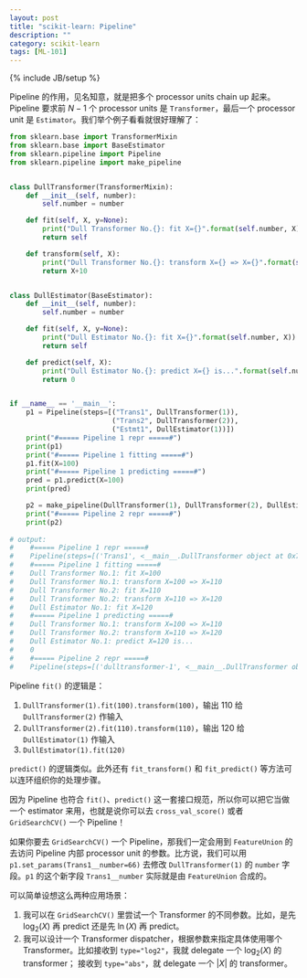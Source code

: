 ```yaml
---
layout: post
title: "scikit-learn: Pipeline"
description: ""
category: scikit-learn
tags: [ML-101]
---
```

{% include JB/setup %}

Pipeline 的作用，见名知意，就是把多个 processor units chain up 起来。Pipeline 要求前 $N-1$ 个 processor units 是 `Transformer`，最后一个 processor unit 是 `Estimator`。我们举个例子看看就很好理解了：

```python
from sklearn.base import TransformerMixin
from sklearn.base import BaseEstimator
from sklearn.pipeline import Pipeline
from sklearn.pipeline import make_pipeline


class DullTransformer(TransformerMixin):
    def __init__(self, number):
        self.number = number

    def fit(self, X, y=None):
        print("Dull Transformer No.{}: fit X={}".format(self.number, X))
        return self

    def transform(self, X):
        print("Dull Transformer No.{}: transform X={} => X={}".format(self.number, X, X+10))
        return X+10


class DullEstimator(BaseEstimator):
    def __init__(self, number):
        self.number = number

    def fit(self, X, y=None):
        print("Dull Estimator No.{}: fit X={}".format(self.number, X))
        return self

    def predict(self, X):
        print("Dull Estimator No.{}: predict X={} is...".format(self.number, X))
        return 0


if __name__ == '__main__':
    p1 = Pipeline(steps=[("Trans1", DullTransformer(1)),
                         ("Trans2", DullTransformer(2)),
                         ("Estmt1", DullEstimator(1))])
    print("#===== Pipeline 1 repr =====#")
    print(p1)
    print("#===== Pipeline 1 fitting =====#")
    p1.fit(X=100)
    print("#===== Pipeline 1 predicting =====#")
    pred = p1.predict(X=100)
    print(pred)

    p2 = make_pipeline(DullTransformer(1), DullTransformer(2), DullEstimator(1))
    print("#===== Pipeline 2 repr =====#")
    print(p2)
    
# output:
#    #===== Pipeline 1 repr =====#
#    Pipeline(steps=[('Trans1', <__main__.DullTransformer object at 0x7f7008051ad0>), ('Trans2', <__main__.DullTransformer object at 0x7f7008061590>), ('Estmt1', DullEstimator(number=1))])
#    #===== Pipeline 1 fitting =====#
#    Dull Transformer No.1: fit X=100
#    Dull Transformer No.1: transform X=100 => X=110
#    Dull Transformer No.2: fit X=110
#    Dull Transformer No.2: transform X=110 => X=120
#    Dull Estimator No.1: fit X=120
#    #===== Pipeline 1 predicting =====#
#    Dull Transformer No.1: transform X=100 => X=110
#    Dull Transformer No.2: transform X=110 => X=120
#    Dull Estimator No.1: predict X=120 is...
#    0
#    #===== Pipeline 2 repr =====#
#    Pipeline(steps=[('dulltransformer-1', <__main__.DullTransformer object at 0x7f7011c8f750>), ('dulltransformer-2', <__main__.DullTransformer object at 0x7f7008061890>), ('dullestimator', DullEstimator(number=1))])
``` 

Pipeline `fit()` 的逻辑是：

1. `DullTransformer(1).fit(100).transform(100)`，输出 110 给 `DullTransformer(2)` 作输入
1. `DullTransformer(2).fit(110).transform(110)`，输出 120 给 `DullEstimator(1)` 作输入
1. `DullEstimator(1).fit(120)`

`predict()` 的逻辑类似。此外还有 `fit_transform()` 和 `fit_predict()` 等方法可以连环组织你的处理步骤。

因为 Pipeline 也符合 `fit()`、`predict()` 这一套接口规范，所以你可以把它当做一个 estimator 来用，也就是说你可以去 `cross_val_score()` 或者 `GridSearchCV()` 一个 Pipeline！

如果你要去 `GridSearchCV()` 一个 Pipeline，那我们一定会用到 `FeatureUnion` 的去访问 Pipeline 内部 processor unit 的参数。比方说，我们可以用 `p1.set_params(Trans1__number=66)` 去修改 `DullTransformer(1)` 的 `number` 字段。`p1` 的这个新字段 `Trans1__number` 实际就是由 `FeatureUnion` 合成的。

可以简单设想这么两种应用场景：

1. 我可以在 `GridSearchCV()` 里尝试一个 Transformer 的不同参数。比如，是先 $\log_2(X)$ 再 predict 还是先 $\ln(X)$ 再 predict。
1. 我可以设计一个 Transformer dispatcher，根据参数来指定具体使用哪个 Transformer。比如接收到 `type="log2"`，我就 delegate 一个 $\log_2(X)$ 的 transformer； 接收到 `type="abs"`，就 delegate 一个 $\vert X \vert$ 的 transformer。

